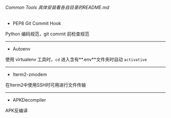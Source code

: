 ###### Common Tools  具体安装看各自目录的README.md
- PEP8 Git Commit Hook

Python 编码规范，git commit 前检查规范

------------
- Autoenv

使用 virtualenv 工具时，`cd` 进入含有**.env**文件夹时自动 `activative`

------------

- Iterm2-zmodem

在Iterm2中使用SSH时可用进行文件传输

------------
- APKDecompiler

APK反编译
